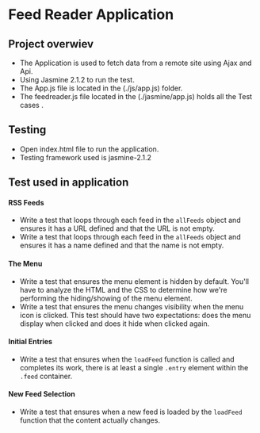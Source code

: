 # Feed Reader Application

## Project overwiev


* The Application is used to fetch data from a remote site using Ajax and Api.
* Using Jasmine 2.1.2 to run the test.
* The App.js file is located in the (./js/app.js) folder.
* The feedreader.js file located in the (./jasmine/app.js) holds all the Test cases .


## Testing

* Open index.html file to run the application.
* Testing framework used is jasmine-2.1.2


## Test used in application

#### RSS Feeds
* Write a test that loops through each feed in the `allFeeds` object and ensures it has a URL defined and that the URL is not empty.
* Write a test that loops through each feed in the `allFeeds` object and ensures it has a name defined and that the name is not empty.

#### The Menu
* Write a test that ensures the menu element is hidden by default. You'll have to analyze the HTML and the CSS to determine how we're performing the hiding/showing of the menu element.
* Write a test that ensures the menu changes visibility when the menu icon is clicked. This test should have two expectations: does the menu display when clicked and does it hide when clicked again.

#### Initial Entries
* Write a test that ensures when the `loadFeed` function is called and completes its work, there is at least a single `.entry` element within the `.feed` container.

#### New Feed Selection
* Write a test that ensures when a new feed is loaded by the `loadFeed` function that the content actually changes.
